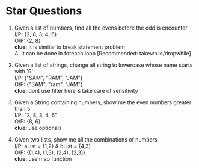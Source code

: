# Star Questions

1. Given a list of numbers, find all the evens before the odd is encounter <br>
   I/P: {2, 8, 3, 4, 6} <br>
   O/P: {2, 8} <br>
**clue**: It is similar to break statement problem <br>
A. It can be done in foreach loop [Recommended: takewhile/dropwhile]

2. Given a list of strings, change all string to lowercase whose name starts with 'R' <br>
   I/P: {"SAM", "RAM", "JAM"} <br>
   O/P: {"SAM", "ram", "JAM"} <br>
**clue**: dont use filter here & take care of sensitivity

3. Given a String containing numbers, show me the even numbers greater than 5 <br>
   I/P: "2, 8, 3, 4, 6" <br>
   O/P: {8, 6} <br>
**clue**: use optionals

4. Given two lists, show me all the combinations of numbers <br>
   I/P: aList = {1,2} & bList = {4,3} <br>
   O/P: {(1,4), (1,3), (2,4), (2,3)} <br>
**clue**: use map function
